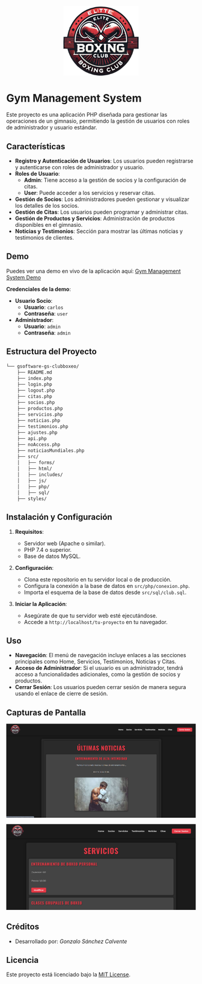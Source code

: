 <p align="center">
  <img src="img/assets/logo.png" alt="Logo" width="200">
</p>

# Gym Management System

Este proyecto es una aplicación PHP diseñada para gestionar las operaciones de un gimnasio, permitiendo la gestión de usuarios con roles de administrador y usuario estándar.

## Características

- **Registro y Autenticación de Usuarios**: Los usuarios pueden registrarse y autenticarse con roles de administrador y usuario.
- **Roles de Usuario**:
  - **Admin**: Tiene acceso a la gestión de socios y la configuración de citas.
  - **User**: Puede acceder a los servicios y reservar citas.
- **Gestión de Socios**: Los administradores pueden gestionar y visualizar los detalles de los socios.
- **Gestión de Citas**: Los usuarios pueden programar y administrar citas.
- **Gestión de Productos y Servicios**: Administración de productos disponibles en el gimnasio.
- **Noticias y Testimonios**: Sección para mostrar las últimas noticias y testimonios de clientes.

## Demo

Puedes ver una demo en vivo de la aplicación aquí: [Gym Management System Demo](https://gsanchezcalvente.000.pe/)

**Credenciales de la demo**:
- **Usuario Socio**: 
  - **Usuario**: `carlos`
  - **Contraseña**: `user`
- **Administrador**: 
  - **Usuario**: `admin`
  - **Contraseña**: `admin`

## Estructura del Proyecto

```
└── gsoftware-gs-clubboxeo/
    ├── README.md
    ├── index.php
    ├── login.php
    ├── logout.php
    ├── citas.php
    ├── socios.php
    ├── productos.php
    ├── servicios.php
    ├── noticias.php
    ├── testimonios.php
    ├── ajustes.php
    ├── api.php
    ├── noAccess.php
    ├── noticiasMundiales.php
    ├── src/
    │   ├── forms/
    │   ├── html/
    │   ├── includes/
    │   ├── js/
    │   ├── php/
    │   ├── sql/
    ├── styles/
```

## Instalación y Configuración

1. **Requisitos**:
   - Servidor web (Apache o similar).
   - PHP 7.4 o superior.
   - Base de datos MySQL.

2. **Configuración**:
   - Clona este repositorio en tu servidor local o de producción.
   - Configura la conexión a la base de datos en `src/php/conexion.php`.
   - Importa el esquema de la base de datos desde `src/sql/club.sql`.

3. **Iniciar la Aplicación**:
   - Asegúrate de que tu servidor web esté ejecutándose.
   - Accede a `http://localhost/tu-proyecto` en tu navegador.

## Uso

- **Navegación**: El menú de navegación incluye enlaces a las secciones principales como Home, Servicios, Testimonios, Noticias y Citas.
- **Acceso de Administrador**: Si el usuario es un administrador, tendrá acceso a funcionalidades adicionales, como la gestión de socios y productos.
- **Cerrar Sesión**: Los usuarios pueden cerrar sesión de manera segura usando el enlace de cierre de sesión.

## Capturas de Pantalla

<p align="center">
  <img src="img/assets/github(2).png" alt="Captura 1">
</p>

<p align="center">
  <img src="img/assets/github.png" alt="Captura 2">
</p>

## Créditos

- Desarrollado por: _Gonzalo Sánchez Calvente_

## Licencia

Este proyecto está licenciado bajo la [MIT License](LICENSE).